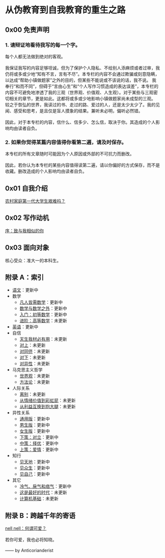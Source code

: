 # 从伪教育到自我教育的重生之路

## 0x00 免责声明

### 1. 请辩证地看待我写的每一个字。

每个人都无法做到绝对的客观。
<br/><br/>
我保证我写的内容足够坦诚，但为了保护个人隐私、不给别人添麻烦或者过审，我仍将或多或少地“知有不言，言有不尽”。本专栏的内容不会通过欺骗或刻意隐瞒，以达成“帮助小镇做题家”之外的目的，但某些不能说或不该说的话，我不说。
我奉行“和而不同”，但碍于“言由心生”和“个人写作习惯造成的表达误差”，本专栏的内容不可避免地渗透了我的三观（世界观、价值观、人生观）。对于某些与三观密切相关的章节，更是如此。这都将或多或少地影响小镇做题家尚未成型的三观。
较之于恢弘的世界，我读过的书、走过的路、爱过的人，还是太少太少了。我的见闻、感受和思考，是且仅是盲人摸象的结果。兼听未必明，偏听必然错。
<br/><br/>
因此，对于本专栏的内容，信什么、信多少、怎么信，取决于你。其造成的个人影响均由读者自负。

### 2. 如果你觉得某篇内容值得你看第二遍，请及时保存。

本专栏的所有文章随时可能因为个人原因或外部的不可抗力而删改。
<br/><br/>
因此，若你认为本专栏的某些内容值得读第二遍，请以你偏好的方式保存，而不是收藏。删改造成的个人影响均由读者自负。

## 0x01 自我介绍

[农村家庭第一代大学生艰难吗？](https://www.zhihu.com/question/475013092/answer/2334857449)

## 0x02 写作动机

[序：致与我相似的你](https://zhuanlan.zhihu.com/p/524257404)

## 0x03 面向对象

核心受众：准大一的本科生。

## 附录 A：索引
+ [语文](https://github.com/Anticorianderist/de-vegetable/blob/main/%E9%98%85%E8%AF%BB%E7%90%86%E8%A7%A3.md)：更新中
+ 数学
  + [凡人皆需数学](https://github.com/Anticorianderist/de-vegetable/blob/main/%E5%87%A1%E4%BA%BA%E7%9A%86%E9%9C%80%E6%95%B0%E5%AD%A6.md)：更新中
  + [数学与数学之外](https://github.com/Anticorianderist/de-vegetable/blob/main/%E6%95%B0%E5%AD%A6%E4%B8%8E%E6%95%B0%E5%AD%A6%E4%B9%8B%E5%A4%96.md)：更新中
  + [入门：初等数学](https://github.com/Anticorianderist/de-vegetable/blob/main/%E6%9C%AA%E6%9B%BE%E8%AE%BE%E6%83%B3%E7%9A%84%E6%95%B0%E5%AD%A6%EF%BC%88%E5%B0%8F%E9%95%87%E9%94%99%E9%A2%98%E6%9C%AC%E7%89%88%EF%BC%89.md)：更新中
  + [进阶：高等数学]()：未更新
+ [英语](https://github.com/Anticorianderist/de-vegetable/blob/main/%E8%8B%B1%E8%AF%AD.md)：更新中
+ 自信
  + [天生我材必有用]()：未更新
  + [对上]()：未更新
  + [对同侪]()：未更新
  + [对下]()：未更新
  + [对异性]()：未更新
+ 马克思主义哲学
  + [世界观]()：未更新
  + [方法论]()：未更新
+ 人际关系
  + [离别]()：未更新
  + [从情绪价值到彩虹屁]()：未更新
  + [从利益互换到抱大腿]()：未更新
+ 异性关系
  + [通用版](https://github.com/Anticorianderist/de-vegetable/blob/main/%E5%BC%82%E6%80%A7%E5%85%B3%E7%B3%BB%EF%BC%9A%E9%80%9A%E7%94%A8%E7%89%88.md)：更新中
  + [男生版](https://github.com/Anticorianderist/de-vegetable/blob/main/%E5%BC%82%E6%80%A7%E5%85%B3%E7%B3%BB%EF%BC%9A%E7%94%B7%E7%94%9F%E7%89%88.md)：更新中
  + [女生版](https://github.com/Anticorianderist/de-vegetable/blob/main/%E5%BC%82%E6%80%A7%E5%85%B3%E7%B3%BB%EF%BC%9A%E5%A5%B3%E7%94%9F%E7%89%88.md)：更新中
  + [下策：对立](https://github.com/Anticorianderist/de-vegetable/blob/main/%E5%BC%82%E6%80%A7%E5%85%B3%E7%B3%BB%EF%BC%88%E4%B8%8B%E7%AD%96%EF%BC%89%EF%BC%9A%E5%AF%B9%E7%AB%8B.md)：更新中
  + [中策：择优](https://github.com/Anticorianderist/de-vegetable/blob/main/%E5%BC%82%E6%80%A7%E5%85%B3%E7%B3%BB%EF%BC%88%E4%B8%AD%E7%AD%96%EF%BC%89%EF%BC%9A%E6%8B%A9%E4%BC%98.md)：更新中
  + [上策：爱情](https://github.com/Anticorianderist/de-vegetable/blob/main/%E5%BC%82%E6%80%A7%E5%85%B3%E7%B3%BB%EF%BC%88%E4%B8%8A%E7%AD%96%EF%BC%89%EF%BC%9A%E7%88%B1%E6%83%85.md)：更新中
+ 知行
  + [见天地](https://github.com/Anticorianderist/de-vegetable/blob/main/%E7%9F%A5%E8%A1%8C%EF%BC%881%EF%BC%89%EF%BC%9A%E8%A7%81%E5%A4%A9%E5%9C%B0.md)：更新中
  + [见众生](https://github.com/Anticorianderist/de-vegetable/blob/main/%E7%9F%A5%E8%A1%8C%EF%BC%882%EF%BC%89%EF%BC%9A%E8%A7%81%E4%BC%97%E7%94%9F.md)：更新中
  + [见自己](https://github.com/Anticorianderist/de-vegetable/blob/main/%E7%9F%A5%E8%A1%8C%EF%BC%883%EF%BC%89%EF%BC%9A%E8%A7%81%E8%87%AA%E5%B7%B1.md)：更新中
+ 其它
  + [冷气、戾气和痞气](https://github.com/Anticorianderist/de-vegetable/blob/main/%E5%86%B7%E6%B0%94%E3%80%81%E6%88%BE%E6%B0%94%E4%B8%8E%E7%97%9E%E6%B0%94.md)：更新中
  + [这是最好的时代]()：未更新
  + [计算机基础]()：未更新
  
## 附录 B：跨越千年的寄语

[nell nell：何谓可爱？](https://www.zhihu.com/question/449268589/answer/1812970902)
<br/><br/>
若你可爱，我也必将知晓。
<br/><br/>
—— by Anticorianderist




